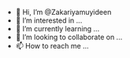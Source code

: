 - 👋 Hi, I’m @Zakariyamuyideen
- 👀 I’m interested in ...
- 🌱 I’m currently learning ...
- 💞️ I’m looking to collaborate on ...
- 📫 How to reach me ...

<!---
Zakariyamuyideen/Zakariyamuyideen is a ✨ special ✨ repository because its `README.md` (this file) appears on your GitHub profile.
You can click the Preview link to take a look at your changes.
--->
